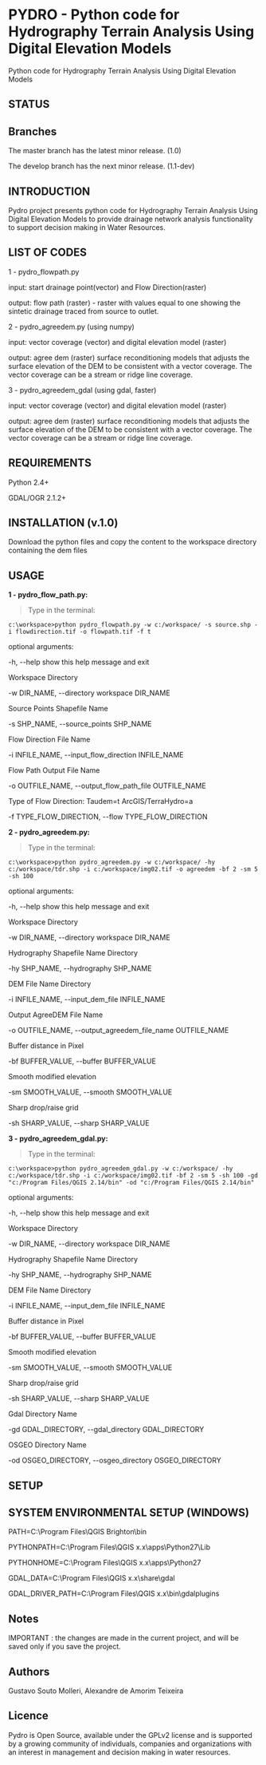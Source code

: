 # PYDRO - Python code for Hydrography Terrain Analysis Using Digital Elevation Models
Python code for Hydrography Terrain Analysis Using Digital Elevation Models

## STATUS

## Branches

The master branch has the latest minor release. (1.0)

The develop branch has the next minor release. (1.1-dev)

## INTRODUCTION

Pydro project presents python code for Hydrography Terrain Analysis Using Digital Elevation Models to provide drainage network analysis functionality to support decision making in Water Resources.

## LIST OF CODES

1 - pydro_flowpath.py

input: start drainage point(vector) and Flow Direction(raster)

output: flow path (raster)  - raster with values equal to one showing the sintetic drainage traced from source to outlet.

2 - pydro_agreedem.py (using numpy)

input: vector coverage (vector) and digital elevation model (raster)

output: agree dem (raster) surface reconditioning models that adjusts the surface elevation of the DEM to be consistent with a vector coverage. The vector coverage can be a stream or ridge line coverage. 

3 - pydro_agreedem_gdal (using gdal, faster)

input: vector coverage (vector) and digital elevation model (raster)

output: agree dem (raster) surface reconditioning models that adjusts the surface elevation of the DEM to be consistent with a vector coverage. The vector coverage can be a stream or ridge line coverage. 

## REQUIREMENTS

Python 2.4+

GDAL/OGR 2.1.2+

## INSTALLATION (v.1.0)

Download the python files and copy the content to the workspace directory containing the dem files

## USAGE

**1 - pydro_flow_path.py:**

>Type in the terminal:

    c:\workspace>python pydro_flowpath.py -w c:/workspace/ -s source.shp -i flowdirection.tif -o flowpath.tif -f t

optional arguments:

  -h, --help            show this help message and exit

  Workspace Directory
  
  -w DIR_NAME, --directory workspace DIR_NAME
  
  Source Points Shapefile Name
                        
  -s SHP_NAME, --source_points SHP_NAME
  
  Flow Direction File Name
                          
  -i INFILE_NAME, --input_flow_direction INFILE_NAME
  
  Flow Path Output File Name
                        
  -o OUTFILE_NAME, --output_flow_path_file OUTFILE_NAME
  
  Type of Flow Direction: Taudem=t ArcGIS/TerraHydro=a
                        
  -f TYPE_FLOW_DIRECTION, --flow TYPE_FLOW_DIRECTION
  

**2 - pydro_agreedem.py:**

>Type in the terminal:

    c:\workspace>python pydro_agreedem.py -w c:/workspace/ -hy c:/workspace/tdr.shp -i c:/workspace/img02.tif -o agreedem -bf 2 -sm 5 -sh 100

optional arguments:

  -h, --help            show this help message and exit
  
  Workspace Directory
  
  -w DIR_NAME, --directory workspace DIR_NAME
  
  Hydrography Shapefile Name Directory
                        
  -hy SHP_NAME, --hydrography SHP_NAME
  
  DEM File Name Directory
                         
  -i INFILE_NAME, --input_dem_file INFILE_NAME
  
  Output AgreeDEM File Name
                         
  -o OUTFILE_NAME, --output_agreedem_file_name OUTFILE_NAME
  
  Buffer distance in Pixel
                          
  -bf BUFFER_VALUE, --buffer BUFFER_VALUE
  
  Smooth modified elevation
                       
  -sm SMOOTH_VALUE, --smooth SMOOTH_VALUE
  
  Sharp drop/raise grid
                       
  -sh SHARP_VALUE, --sharp SHARP_VALUE
                        
                        
**3 - pydro_agreedem_gdal.py:**

>Type in the terminal:

    c:\workspace>python pydro_agreedem_gdal.py -w c:/workspace/ -hy c:/workspace/tdr.shp -i c:/workspace/img02.tif -bf 2 -sm 5 -sh 100 -gd "c:/Program Files/QGIS 2.14/bin" -od "c:/Program Files/QGIS 2.14/bin"

optional arguments:

  -h, --help            show this help message and exit
  
  Workspace Directory
  
  -w DIR_NAME, --directory workspace DIR_NAME
  
  Hydrography Shapefile Name Directory
                          
  -hy SHP_NAME, --hydrography SHP_NAME
  
  DEM File Name Directory
 
  -i INFILE_NAME, --input_dem_file INFILE_NAME
  
  Buffer distance in Pixel
 
  -bf BUFFER_VALUE, --buffer BUFFER_VALUE
  
  Smooth modified elevation
 
  -sm SMOOTH_VALUE, --smooth SMOOTH_VALUE
  
  Sharp drop/raise grid
  
  -sh SHARP_VALUE, --sharp SHARP_VALUE
  
  Gdal Directory Name
    
  -gd GDAL_DIRECTORY, --gdal_directory GDAL_DIRECTORY
  
  OSGEO Directory Name
   
  -od OSGEO_DIRECTORY, --osgeo_directory OSGEO_DIRECTORY
 

## SETUP

## SYSTEM ENVIRONMENTAL SETUP (WINDOWS)

PATH=C:\Program Files\QGIS Brighton\bin

PYTHONPATH=C:\Program Files\QGIS x.x\apps\Python27\Lib

PYTHONHOME=C:\Program Files\QGIS x.x\apps\Python27

GDAL_DATA=C:\Program Files\QGIS x.x\share\gdal

GDAL_DRIVER_PATH=C:\Program Files\QGIS x.x\bin\gdalplugins  

## Notes

IMPORTANT : the changes are made in the current project, and will be saved only if you save the project.

## Authors

Gustavo Souto Molleri, Alexandre de Amorim Teixeira

## Licence

Pydro is Open Source, available under the GPLv2 license and is supported by a growing community of individuals, companies and organizations with an interest in management and decision making in water resources.
